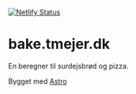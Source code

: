 [![Netlify Status](https://api.netlify.com/api/v1/badges/185825e7-50c9-4cab-8069-68494a3a94d0/deploy-status)](https://app.netlify.com/sites/splendid-puppy-e227c3/deploys)

# bake.tmejer.dk

En beregner til surdejsbrød og pizza.

Bygget med [Astro](https://astro.build)
